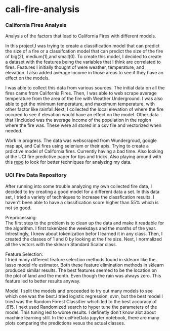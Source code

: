 # cali-fire-analysis
### California Fires Analysis
Analysis of the factors that lead to California Fires with different models. 

In this project,I was trying to create a classification model that can predict the size of a fire or a classifcation model that can predict the size of the fire of big(2), medium(1),and small(0). To create this model, I decided to create a dataset with the features being the variables that I think are correlated to fires. Features I initially thought of were weather, temperature, and elevation. I also added average income in those areas to see if they have an effect on the models.

I was able to collect this data from various sources. The initial data on all the fires came from California Fires. Then, I was able to web scrape average temperature from the area of the fire with Weather Underground. I was also able to get the minimum temperature, and maxximum temperature, with other factor like rainfall.Next, I collected the local elevation of where the fire occured to see if elevation would have an effect on the model. Other data that I included was the average income of the population in the region where the fire was. These were all stored in a csv file and vectorized when needed.

Work in progress. The data was webscraped from Wundergroud, google map api, and Cal fires using selenium or their apis. Trying to create a prdictive model of California fires. Currently having a bad time. Also looking at the UCI fire predictive paper for tips and tricks. Also playing around with this [repo](https://archive.ics.uci.edu/ml/datasets/forest+fires) to look for better techniques for analyzing my data.

### UCI Fire Data Repository
After running into some trouble analyzing my own collected fire data, I decided to try creating a good model for a different data a set. In this data set, I tried a variety of techniques to increase the classfication results. I haven't been able to have a classification score higher than 55% which is not so good.

Preprocessing:   
The first step to the problem is to clean up the data and make it readable for the algorithm. I first tokenized the weekdays and the months of the year. Intrestingly, I knew about tokenization befor I learned it in any class. Then, I created the classes of 1 and 0 by looking at the fire size. Next, I normalized all the vectors with the sklearn Standard Scalar class.   

Feature Selection:   
I tried many different feature selection methods found in sklearn like the lasso model rfe estimator. Both these feature elimination methods in sklearn produced similar results. The best features seemed to be the location on the plot of land and the month. Even though the rain was always zero. This feature led to better results anyway.

Model:
I split the models and proceeded to try out many models to see which one was the best.I tried logistic regression, svm, but the best model I tried was the Random Forest Classifier which led to the best accuracy of .615. I next used Randomized search to hyper tune the parameters of the model. This tuning led to worse results. I definetly don't know alot about machine learning still. In the uciFireData jupyter notebook, there are many plots comparing the predictions vesus the actual classes.


